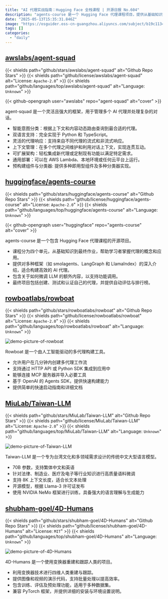 ```yaml
---
title: "AI 代理实战指南：Hugging Face 全栈课程 | 开源日报 No.604"
description: "agents-course 是一个 Hugging Face 代理课程项目，提供从基础知识到最终作业的四个单元，涵盖多种框架 (如 smolagents、LangGraph 和 LlamaIndex) 和 LLM 微调，最终帮助学习者创建、测试和认证自己的 AI 代理。"
date: "2025-05-13T15:35:31.846Z"
image: "https://osguider.oss-cn-guangzhou.aliyuncs.com/subject/b19c113466d018d8c1a9ef8a83cf99c4.png"
tags: []
categories:
  - "daily"
---
```


## [awslabs/agent-squad](https://github.com/awslabs/agent-squad)

{{< shields path="github/stars/awslabs/agent-squad" alt="Github Repo Stars" >}} {{< shields path="github/license/awslabs/agent-squad" alt="License: `Apache-2.0`" >}} {{< shields path="github/languages/top/awslabs/agent-squad" alt="Language: `Unknown`" >}}

{{< github-opengraph user="awslabs" repo="agent-squad" alt="cover" >}}

agent-squad 是一个灵活且强大的框架，用于管理多个 AI 代理并处理复杂的对话。

- 智能意图分类：根据上下文和内容动态路由查询到最合适的代理。
- 双语言支持：完全实现于 Python 和 TypeScript。
- 灵活的代理响应：支持来自不同代理的流式和非流式响应。
- 上下文管理：在多个代理之间维护和利用对话上下文，实现连贯互动。
- 可扩展架构：轻松集成新代理或定制现有功能以满足特定需求。
- 通用部署：可以在 AWS Lambda、本地环境或任何云平台上运行。
- 预构建组件与分类器: 提供多种即用型组件及多种分类器实现。
  
## [huggingface/agents-course](https://github.com/huggingface/agents-course)

{{< shields path="github/stars/huggingface/agents-course" alt="Github Repo Stars" >}} {{< shields path="github/license/huggingface/agents-course" alt="License: `Apache-2.0`" >}} {{< shields path="github/languages/top/huggingface/agents-course" alt="Language: `Unknown`" >}}

{{< github-opengraph user="huggingface" repo="agents-course" alt="cover" >}}

agents-course 是一个包含 Hugging Face 代理课程的开源项目。

- 课程分为四个单元，从基础知识到最终作业，帮助学习者掌握代理的概念和应用。
- 提供对多种框架（如 smolagents、LangGraph 和 LlamaIndex）的深入介绍，适合构建高效的 AI 代理。
- 包含关于如何微调 LLM 的额外内容，以支持功能调用。
- 最终项目包括创建、测试和认证自己的代理，并提供自动评估与排行榜。
  
## [rowboatlabs/rowboat](https://github.com/rowboatlabs/rowboat)

{{< shields path="github/stars/rowboatlabs/rowboat" alt="Github Repo Stars" >}} {{< shields path="github/license/rowboatlabs/rowboat" alt="License: `Apache-2.0`" >}} {{< shields path="github/languages/top/rowboatlabs/rowboat" alt="Language: `Unknown`" >}}

![demo-picture-of-rowboat](https://static.osguider.com/subject/github/rowboatlabs/rowboat/421fc09a8321257336276ac6984d2023.png)

Rowboat 是一个由人工智能驱动的多代理构建工具。

- 允许用户在几分钟内创建多代理工作流
- 支持通过 HTTP API 或 Python SDK 集成到应用中
- 能够连接 MCP 服务器并导入必要工具
- 基于 OpenAI 的 Agents SDK，提供快速构建能力
- 提供简单的快速启动指南和详细文档
  
## [MiuLab/Taiwan-LLM](https://github.com/MiuLab/Taiwan-LLM)

{{< shields path="github/stars/MiuLab/Taiwan-LLM" alt="Github Repo Stars" >}} {{< shields path="github/license/MiuLab/Taiwan-LLM" alt="License: `Apache-2.0`" >}} {{< shields path="github/languages/top/MiuLab/Taiwan-LLM" alt="Language: `Unknown`" >}}

![demo-picture-of-Taiwan-LLM](https://static.osguider.com/subject/github/MiuLab/Taiwan-LLM/7221b80bff2a6b3c3d0be8f76f84907d.png)

Taiwan-LLM 是一个专为台湾文化和多领域需求设计的传统中文大型语言模型。

- 70B 参数，支持繁体中文和英语
- 针对法律、制造业、医疗及电子等行业知识进行高质量语料微调
- 支持 8K 上下文长度，适合长文本处理
- 开源模型，根据 Llama-3 许可证发布
- 使用 NVIDIA NeMo 框架进行训练，具备强大的语言理解与生成能力
  
## [shubham-goel/4D-Humans](https://github.com/shubham-goel/4D-Humans)

{{< shields path="github/stars/shubham-goel/4D-Humans" alt="Github Repo Stars" >}} {{< shields path="github/license/shubham-goel/4D-Humans" alt="License: `MIT`" >}} {{< shields path="github/languages/top/shubham-goel/4D-Humans" alt="Language: `Unknown`" >}}

![demo-picture-of-4D-Humans](https://static.osguider.com/subject/github/shubham-goel/4D-Humans/6943f9f5236084bc09ee0a49f868a7cd.png)

4D-Humans 是一个使用变换器重建和跟踪人类的项目。

- 利用变换器技术进行四维人类重建与跟踪。
- 提供图像和视频的演示代码，支持批量处理以提高效率。
- 包含训练、评估及预处理功能，适用于多种数据集。
- 兼容 PyTorch 框架，并提供详细的安装与环境设置说明。
  
